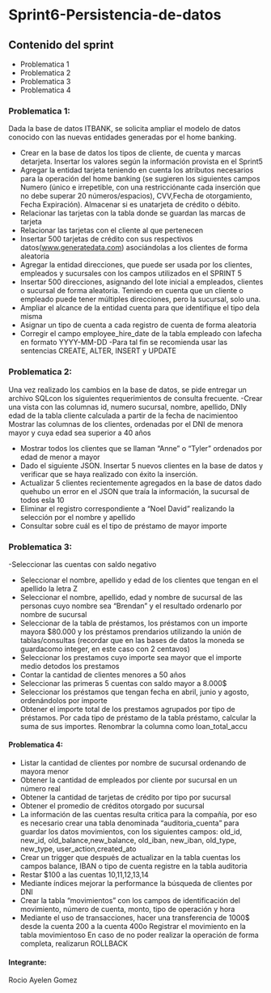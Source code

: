 # Sprint6-Persistencia-de-datos 

## Contenido del sprint 

* Problematica 1 
* Problematica 2
* Problematica 3
* Problematica 4

### Problematica 1:
Dada la base de datos ITBANK, se solicita ampliar el modelo de datos conocido con las nuevas entidades generadas por el home banking.
- Crear en la base de datos los tipos de cliente, de cuenta y marcas detarjeta. Insertar los valores según la información provista en el Sprint5
- Agregar la entidad tarjeta teniendo en cuenta los atributos necesarios para la operación del home banking (se sugieren los siguientes campos Numero (único e irrepetible, con una restricciónante cada inserción que no debe superar 20 números/espacios), CVV,Fecha de otorgamiento, Fecha Expiración). Almacenar si es unatarjeta de crédito o débito.
- Relacionar las tarjetas con la tabla donde se guardan las marcas de tarjeta
- Relacionar las tarjetas con el cliente al que pertenecen
- Insertar 500 tarjetas de crédito con sus respectivos datos(www.generatedata.com) asociándolas a los clientes de forma aleatoria
- Agregar la entidad direcciones, que puede ser usada por los clientes, empleados y sucursales con los campos utilizados en el SPRINT 5
- Insertar 500 direcciones, asignando del lote inicial a empleados, clientes o sucursal de forma aleatoria. Teniendo en cuenta que un cliente o empleado puede tener múltiples direcciones, pero la sucursal, solo una.
- Ampliar el alcance de la entidad cuenta para que identifique el tipo dela misma
- Asignar un tipo de cuenta a cada registro de cuenta de forma aleatoria
- Corregir el campo employee_hire_date de la tabla empleado con lafecha en formato YYYY-MM-DD
-Para tal fin se recomienda usar las sentencias CREATE, ALTER, INSERT y UPDATE

### Problematica 2:
Una vez realizado los cambios en la base de datos, se pide entregar un archivo SQLcon los siguientes requerimientos de consulta frecuente.
-Crear una vista con las columnas id, numero sucursal, nombre, apellido, DNIy edad de la tabla cliente calculada a partir de la fecha de nacimientoo Mostrar las columnas de los clientes, ordenadas por el DNI de menora mayor y cuya edad sea superior a 40 años
- Mostrar todos los clientes que se llaman “Anne” o “Tyler” ordenados por edad de menor a mayor
- Dado el siguiente JSON. Insertar 5 nuevos clientes en la base de datos y verificar que se haya realizado con éxito la inserción.
- Actualizar 5 clientes recientemente agregados en la base de datos dado quehubo un error en el JSON que traía la información, la sucursal de todos esla 10
- Eliminar el registro correspondiente a “Noel David” realizando la selección por el nombre y apellido
- Consultar sobre cuál es el tipo de préstamo de mayor importe

### Problematica 3: 
-Seleccionar las cuentas con saldo negativo
- Seleccionar el nombre, apellido y edad de los clientes que tengan en el apellido la letra Z
- Seleccionar el nombre, apellido, edad y nombre de sucursal de las personas cuyo nombre sea “Brendan” y el resultado ordenarlo por nombre de sucursal
- Seleccionar de la tabla de préstamos, los préstamos con un importe mayora $80.000 y los préstamos prendarios utilizando la unión de tablas/consultas (recordar que en las bases de datos la moneda se guardacomo integer, en este caso con 2 centavos)
- Seleccionar los prestamos cuyo importe sea mayor que el importe medio detodos los prestamos
- Contar la cantidad de clientes menores a 50 años
- Seleccionar las primeras 5 cuentas con saldo mayor a 8.000$
- Seleccionar los préstamos que tengan fecha en abril, junio y agosto, ordenándolos por importe
- Obtener el importe total de los prestamos agrupados por tipo de préstamos. Por cada tipo de préstamo de la tabla préstamo, calcular la suma de sus importes. Renombrar la columna como loan_total_accu

#### Problematica 4: 
- Listar la cantidad de clientes por nombre de sucursal ordenando de mayora menor
- Obtener la cantidad de empleados por cliente por sucursal en un número real
- Obtener la cantidad de tarjetas de crédito por tipo por sucursal
- Obtener el promedio de créditos otorgado por sucursal
- La información de las cuentas resulta critica para la compañía, por eso es necesario crear una tabla denominada “auditoria_cuenta” para guardar los datos movimientos, con los siguientes campos: old_id, new_id, old_balance,new_balance, old_iban, new_iban, old_type, new_type, user_action,created_ato
- Crear un trigger que después de actualizar en la tabla cuentas los campos balance, IBAN o tipo de cuenta registre en la tabla auditoria
- Restar $100 a las cuentas 10,11,12,13,14
- Mediante índices mejorar la performance la búsqueda de clientes por DNI
- Crear la tabla “movimientos” con los campos de identificación del movimiento, número de cuenta, monto, tipo de operación y hora
- Mediante el uso de transacciones, hacer una transferencia de 1000$ desde la cuenta 200 a la cuenta 400o Registrar el movimiento en la tabla movimientoso En caso de no poder realizar la operación de forma completa, realizarun ROLLBACK
#### Integrante:
Rocio Ayelen Gomez 


